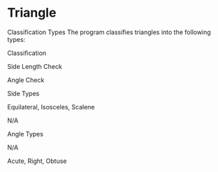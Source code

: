 # Triangle
Classification Types
The program classifies triangles into the following types:

Classification

Side Length Check

Angle Check

Side Types

Equilateral, Isosceles, Scalene

N/A

Angle Types

N/A

Acute, Right, Obtuse
